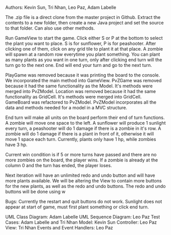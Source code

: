 Authors: Kevin Sun, Tri Nhan, Leo Paz, Adam Labelle

The .zip file is a direct clone from the master project in Github. Extract the contents to a new folder, then create a new Java project and set the source to that folder. Can also use other methods.

Run GameView to start the game. Click either S or P at the bottom to select the plant you want to place. S is for sunflower, P is for peashooter. After clicking one of them, click on any grid tile to plant it at that place. A zombie will spawn at a random row everytime you plant something. You can plant as many plants as you want in one turn, only after clicking end turn will the turn go to the next one. End will end your turn and go to the next turn.

PlayGame was removed because it was printing the board to the console. We incorporated the main method into GameView. PvZGame was removed because it had the same functionality as the Model. It's methods were merged into PvZModel. Location was removed because it had the same functionality as GridCell. It's methods were merged into GridCell. GameBoard was refactored to PvZModel. PvZModel incorporates all the data and methods needed for a model in a MVC structure.

End turn will make all units on the board perform their end of turn functions. A zombie will move one space to the left. A sunflower will produce 1 sunlight every turn, a peashooter will do 1 damage if there is a zombie in it's row. A zombie will do 1 damage if there is a plant in front of it, otherwise it will move 1 space each turn. Currently, plants only have 1 hp, while zombies have 3 hp.

Current win condition is if 5 or more turns have passed and there are no more zombies on the board, the player wins. If a zombie is already at the column 0 and the turn has ended, the player loses.

Next iteration will have an unlimited redo and undo button and will have more plants available. We will be altering the View to contain more buttons for the new plants, as well as the redo and undo buttons. The redo and undo buttons will be done using w

Bugs: Currently the restart and quit buttons do not work. Sunlight does not appear at start of game, must first plant something or click end turn.

UML Class Diagram: Adam Labelle
UML Sequence Diagram: Leo Paz
Test Cases: Adam Labelle and Tri Nhan
Model: Kevin Sun
Controller: Leo Paz
View: Tri Nhan
Events and Event Handlers: Leo Paz
